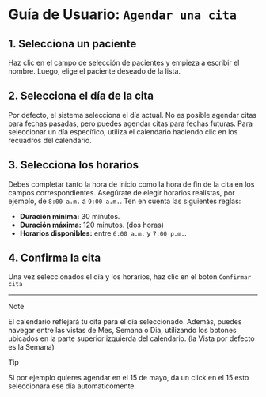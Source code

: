 # Guía de Usuario: `Agendar una cita`

## 1. Selecciona un paciente

Haz clic en el campo de selección de pacientes y empieza a escribir el nombre. Luego, elige el paciente deseado de la lista.

## 2. Selecciona el día de la cita

Por defecto, el sistema selecciona el día actual. No es posible agendar citas para fechas pasadas, pero puedes agendar citas para fechas futuras. Para seleccionar un día específico, utiliza el calendario haciendo clic en los recuadros del calendario.

## 3. Selecciona los horarios

Debes completar tanto la hora de inicio como la hora de fin de la cita en los campos correspondientes. Asegúrate de elegir horarios realistas, por ejemplo, de `8:00 a.m.` a `9:00 a.m.`. Ten en cuenta las siguientes reglas:

- **Duración mínima:** 30 minutos.
- **Duración máxima:** 120 minutos. (dos horas)
- **Horarios disponibles:** entre `6:00 a.m.` y `7:00 p.m.`.

## 4. Confirma la cita

Una vez seleccionados el día y los horarios, haz clic en el botón `Confirmar cita`

---

> [!NOTE]
> El calendario reflejará tu cita para el día seleccionado.
Además, puedes navegar entre las vistas de Mes, Semana o Dia, utilizando los botones ubicados en la
parte superior izquierda del calendario. (la Vista por defecto es la Semana)



> [!TIP]
> Si por ejemplo quieres agendar en el 15 de mayo, da un click en el 15 esto seleccionara ese día automaticomente.

